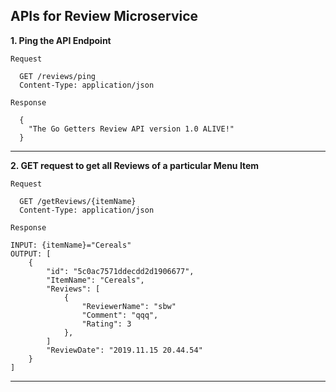 ## APIs for Review Microservice

**1. Ping the API Endpoint**

```Request```
```
  GET /reviews/ping
  Content-Type: application/json
```
```Response```
```
  {
    "The Go Getters Review API version 1.0 ALIVE!"
  }
```
---
**2. GET request to get all Reviews of a particular Menu Item**

```Request```
```
  GET /getReviews/{itemName}
  Content-Type: application/json
 ```
 ```Response```
```
INPUT: {itemName}="Cereals"
OUTPUT: [
    {
        "id": "5c0ac7571ddecdd2d1906677",
        "ItemName": "Cereals",
        "Reviews": [
            {
                "ReviewerName": "sbw"
                "Comment": "qqq",
                "Rating": 3
            },            
        ]
        "ReviewDate": "2019.11.15 20.44.54" 
    }
]
```

---
